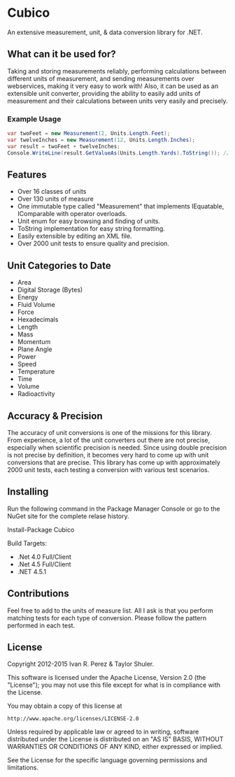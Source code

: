 # Cubico
An extensive measurement, unit, & data conversion library for .NET.

## What can it be used for?
Taking and storing measurements reliably, performing calculations between different units of measurement, and sending measurements over webservices, making it very easy to work with! Also, it can be used as an extensible unit converter, providing the ability to easily add units of measurement and their calculations between units very easily and precisely.

### Example Usage
```csharp
var twoFeet = new Measurement(2, Units.Length.Feet);
var twelveInches = new Measurement(12, Units.Length.Inches);
var result = twoFeet + twelveInches;
Console.WriteLine(result.GetValueAs(Units.Length.Yards).ToString()); // = 1 yard
```
	
## Features
* Over 16 classes of units
* Over 130 units of measure
* One immutable type called "Measurement" that implements IEquatable, IComparable with operator overloads.
* Unit enum for easy browsing and finding of units.
* ToString implementation for easy string formatting.
* Easily extensible by editing an XML file.
* Over 2000 unit tests to ensure quality and precision.

## Unit Categories to Date
* Area
* Digital Storage (Bytes)
* Energy
* Fluid Volume
* Force
* Hexadecimals
* Length
* Mass
* Momentum
* Plane Angle
* Power
* Speed
* Temperature
* Time
* Volume
* Radioactivity

## Accuracy & Precision
The accuracy of unit conversions is one of the missions for this library. From experience, a lot of the unit converters out there are not precise, especially when scientific precision is needed. Since using double precision is not precise by definition, it becomes very hard to come up with unit conversions that are precise. This library has come up with approximately 2000 unit tests, each testing a conversion with various test scenarios.

## Installing
Run the following command in the Package Manager Console or go to the NuGet site for the complete relase history.

Install-Package Cubico

Build Targets:

* .Net 4.0 Full/Client
* .Net 4.5 Full/Client
* .NET 4.5.1

## Contributions
Feel free to add to the units of measure list.  All I ask is that you perform matching tests for each type of conversion.  Please follow the pattern performed in each test.

## License
Copyright 2012-2015 Ivan R. Perez & Taylor Shuler.

This software is licensed under the Apache License, Version 2.0 (the "License"); you may not use this file except for what is in compliance with the License.

You may obtain a copy of this license at

```
http://www.apache.org/licenses/LICENSE-2.0
```

Unless required by applicable law or agreed to in writing, software distributed under the License is distributed on an "AS IS" BASIS, WITHOUT WARRANTIES OR CONDITIONS OF ANY KIND, either expressed or implied.

See the License for the specific language governing permissions and limitations.
